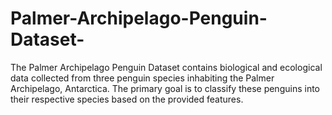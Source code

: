 # Palmer-Archipelago-Penguin-Dataset-
The Palmer Archipelago Penguin Dataset contains biological and ecological data collected from three penguin species inhabiting the Palmer Archipelago, Antarctica. The primary goal is to classify these penguins into their respective species based on the provided features.
